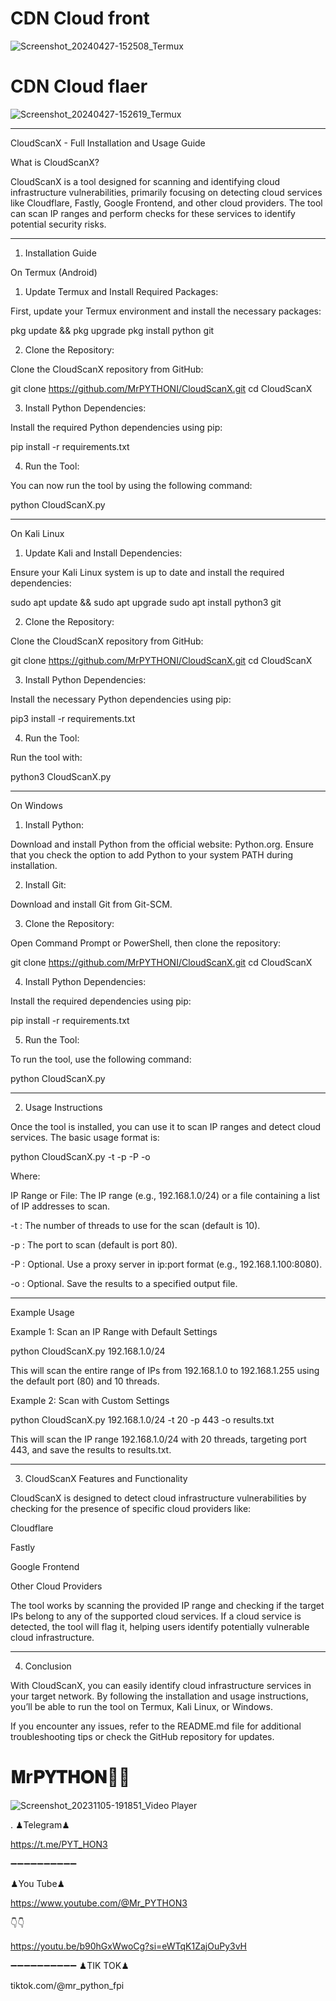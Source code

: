 # CDN Cloud front
![Screenshot_20240427-152508_Termux](https://github.com/MrPYTHONI/websocket_cloudflare_cloudfront_Scan/assets/155364237/c5fdc5c1-203f-415e-8ce1-125631d98ad9)

# CDN Cloud flaer 
![Screenshot_20240427-152619_Termux](https://github.com/MrPYTHONI/websocket_cloudflare_cloudfront_Scan/assets/155364237/cc39324b-5bf1-4a66-b441-ac723d1924e3)


---

CloudScanX - Full Installation and Usage Guide

What is CloudScanX?

CloudScanX is a tool designed for scanning and identifying cloud infrastructure vulnerabilities, primarily focusing on detecting cloud services like Cloudflare, Fastly, Google Frontend, and other cloud providers. The tool can scan IP ranges and perform checks for these services to identify potential security risks.


---

1. Installation Guide

On Termux (Android)

1. Update Termux and Install Required Packages:

First, update your Termux environment and install the necessary packages:


pkg update && pkg upgrade
pkg install python git


2. Clone the Repository:

Clone the CloudScanX repository from GitHub:


git clone https://github.com/MrPYTHONI/CloudScanX.git
cd CloudScanX


3. Install Python Dependencies:

Install the required Python dependencies using pip:


pip install -r requirements.txt


4. Run the Tool:

You can now run the tool by using the following command:


python CloudScanX.py




---

On Kali Linux

1. Update Kali and Install Dependencies:

Ensure your Kali Linux system is up to date and install the required dependencies:


sudo apt update && sudo apt upgrade
sudo apt install python3 git


2. Clone the Repository:

Clone the CloudScanX repository from GitHub:


git clone https://github.com/MrPYTHONI/CloudScanX.git
cd CloudScanX


3. Install Python Dependencies:

Install the necessary Python dependencies using pip:


pip3 install -r requirements.txt


4. Run the Tool:

Run the tool with:


python3 CloudScanX.py




---

On Windows

1. Install Python:

Download and install Python from the official website: Python.org. Ensure that you check the option to add Python to your system PATH during installation.



2. Install Git:

Download and install Git from Git-SCM.



3. Clone the Repository:

Open Command Prompt or PowerShell, then clone the repository:


git clone https://github.com/MrPYTHONI/CloudScanX.git
cd CloudScanX


4. Install Python Dependencies:

Install the required dependencies using pip:


pip install -r requirements.txt


5. Run the Tool:

To run the tool, use the following command:


python CloudScanX.py




---

2. Usage Instructions

Once the tool is installed, you can use it to scan IP ranges and detect cloud services. The basic usage format is:

python CloudScanX.py <IP Range or File> -t <Threads> -p <Port> -P <Proxy> -o <Output File>

Where:

IP Range or File: The IP range (e.g., 192.168.1.0/24) or a file containing a list of IP addresses to scan.

-t <Threads>: The number of threads to use for the scan (default is 10).

-p <Port>: The port to scan (default is port 80).

-P <Proxy>: Optional. Use a proxy server in ip:port format (e.g., 192.168.1.100:8080).

-o <Output File>: Optional. Save the results to a specified output file.



---

Example Usage

Example 1: Scan an IP Range with Default Settings

python CloudScanX.py 192.168.1.0/24

This will scan the entire range of IPs from 192.168.1.0 to 192.168.1.255 using the default port (80) and 10 threads.

Example 2: Scan with Custom Settings

python CloudScanX.py 192.168.1.0/24 -t 20 -p 443 -o results.txt

This will scan the IP range 192.168.1.0/24 with 20 threads, targeting port 443, and save the results to results.txt.


---

3. CloudScanX Features and Functionality

CloudScanX is designed to detect cloud infrastructure vulnerabilities by checking for the presence of specific cloud providers like:

Cloudflare

Fastly

Google Frontend

Other Cloud Providers


The tool works by scanning the provided IP range and checking if the target IPs belong to any of the supported cloud services. If a cloud service is detected, the tool will flag it, helping users identify potentially vulnerable cloud infrastructure.


---

4. Conclusion

With CloudScanX, you can easily identify cloud infrastructure services in your target network. By following the installation and usage instructions, you’ll be able to run the tool on Termux, Kali Linux, or Windows.

If you encounter any issues, refer to the README.md file for additional troubleshooting tips or check the GitHub repository for updates.

# 𝐌r𝐏𝐘𝐓𝐇𝐎𝐍🏴‍☠️
![Screenshot_20231105-191851_Video Player](https://github.com/MrPYTHONI/websocket_cloudflare_cloudfront_Scan/assets/155364237/84c0bab7-1ee4-4f35-a48a-846d77a5d57d)

. ♟Telegram♟ 

https://t.me/PYT_HON3

➖➖➖➖➖➖➖➖➖➖

♟You Tube♟

https://www.youtube.com/@Mr_PYTHON3

👇👇

https://youtu.be/b90hGxWwoCg?si=eWTqK1ZajOuPy3vH

➖➖➖➖➖➖➖➖➖➖
♟TIK TOK♟ 

tiktok.com/@mr_python_fpi
